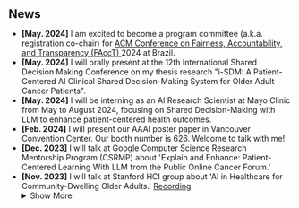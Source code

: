 <h2 id="news" style="margin: 20px 0px 10px;">News</h2>

<ul>
  <li><strong>[May. 2024]</strong> I am excited to become a program committee (a.k.a. registration co-chair) for <a href="https://facctconference.org/2024/committees"> ACM Conference on Fairness, Accountability, and Transparency (FAccT) </a> 2024 at Brazil.</li>
<li><strong>[May. 2024]</strong> I will orally present at the 12th International Shared Decision Making Conference on my thesis research "i-SDM: A Patient-Centered AI Clinical Shared Decision-Making System for Older Adult Cancer Patients".</li>
<li><strong>[May. 2024]</strong> I will be interning as an AI Research Scientist at Mayo Clinic from May to August 2024, focusing on Shared Decision-Making with LLM to enhance patient-centered health outcomes.</li>
<li><strong>[Feb. 2024]</strong> I will present our AAAI poster paper in Vancouver Convention Center. Our booth number is 626. Welcome to talk with me!</li>
<li><strong>[Dec. 2023]</strong> I will talk at Google Computer Science Research Mentorship Program (CSRMP) about 'Explain and Enhance: Patient-Centered Learning With LLM from the Public Online Cancer Forum.'</li>
<li><strong>[Nov. 2023]</strong> I will talk at Stanford HCI group about 'AI in Healthcare for Community-Dwelling Older Adults.' <a href= "https://youtu.be/0BF63qKealI">Recording</a></li>
  
<details>
  <summary>Show More</summary>
<li><strong>[Nov. 2023]</strong> I am super excited to be selected as the <a href="https://onereach.ai/academic-fellowship/">2023-24 OneReach.ai Academic Fellow</a>, with my proposal 'Explain and Enhance: Patient-Centered Learning With LLM from the Public Online Cancer Forum.' </li>
  <li><strong>[Feb. 2024]</strong> Our poster paper "Digital Twin-Driven Teat Localization and Shape Identification for Dairy Cow" has been accepted to AAAI 24' student poster program, with amazing coauthors Aarushi, Yuting, Tiancheng, Dr. Matthias Wieland, Dr. Parminder Basran, and Dr. Ken Birman!</li>
  <li><strong>[Feb. 2024]</strong> I will become a keynote speaker at 2024 Greg Smith Palliative Care Summit, Hyde Park, NY, discussing 'Advancing Palliative Care with AI.' #AIinHealthcare.</li>
  <li><strong>[Oct. 2023]</strong> Our poster paper about shared decision-making (SDM) for aging populations in chronic disease is accepted to CSCW 2023.</li>
  <li><strong>[Sep. 2023]</strong> I was accepted to 2023 Google CSRMP Fellow :))) Excited about this opportunity!  </li>
  <li><strong>[Aug. 2023]</strong> Our department graduate student association received $2500 service funding for Fall 2023!</li>
  <li><strong>[Jun. 2023]</strong> I was accepted to 2023 WHO/Cochrane/Cornell University Summer Institute and received fellowship from Human Centered Design Department ($1500).</li>
  <li><strong>[Apr. 2023]</strong> I received fundings from Cornell Institute for Healthy Futures (CIHF) Research Grant ($500) and will be in Mexico City for EDRA 2023!</li>
</details>

</ul>
